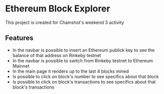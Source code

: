 # Ethereum Block Explorer

This project is created for Chainshot's weekend 3 activity

## Features

* In the navbar is possible to insert an Ethereum publick key to see the balance of that address on Rinkeby testnet
* In the navbar is possible to switch from Rinkeby testnet to Ethereum Mainnet
* In the main page it renders up to the last 4 blocks mined
* Is possible to click on block's number to see specifics about that block
* Is possible to click on block's transactions to see specifics about that block's transactions
